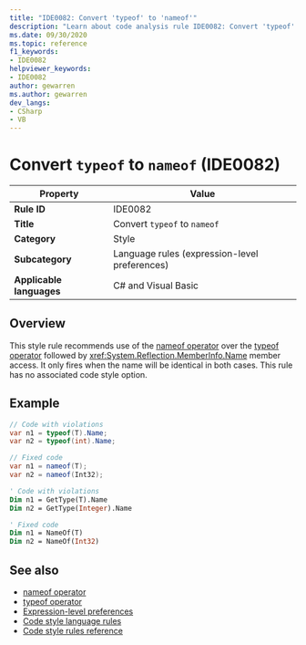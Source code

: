 ```yaml
---
title: "IDE0082: Convert 'typeof' to 'nameof'"
description: "Learn about code analysis rule IDE0082: Convert 'typeof' to 'nameof'"
ms.date: 09/30/2020
ms.topic: reference
f1_keywords:
- IDE0082
helpviewer_keywords:
- IDE0082
author: gewarren
ms.author: gewarren
dev_langs:
- CSharp
- VB
---
```

# Convert `typeof` to `nameof` (IDE0082)

|Property|Value|
|-|-|
| **Rule ID** | IDE0082 |
| **Title** | Convert `typeof` to `nameof` |
| **Category** | Style |
| **Subcategory** | Language rules (expression-level preferences) |
| **Applicable languages** | C# and Visual Basic |

## Overview

This style rule recommends use of the [nameof operator](../../../csharp/language-reference/operators/nameof.md) over the [typeof operator](../../../csharp/language-reference/operators/type-testing-and-cast.md#typeof-operator) followed by <xref:System.Reflection.MemberInfo.Name> member access. It only fires when the name will be identical in both cases. This rule has no associated code style option.

## Example

```csharp
// Code with violations
var n1 = typeof(T).Name;
var n2 = typeof(int).Name;

// Fixed code
var n1 = nameof(T);
var n2 = nameof(Int32);
```

```vb
' Code with violations
Dim n1 = GetType(T).Name
Dim n2 = GetType(Integer).Name

' Fixed code
Dim n1 = NameOf(T)
Dim n2 = NameOf(Int32)
```

## See also

- [nameof operator](../../../csharp/language-reference/operators/nameof.md)
- [typeof operator](../../../csharp/language-reference/operators/type-testing-and-cast.md#typeof-operator)
- [Expression-level preferences](expression-level-preferences.md)
- [Code style language rules](language-rules.md)
- [Code style rules reference](index.md)
